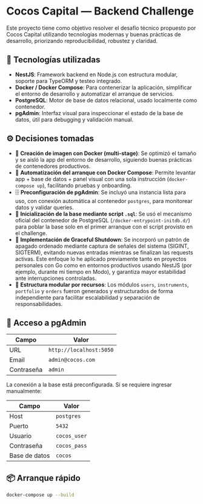 # Cocos Capital — Backend Challenge

Este proyecto tiene como objetivo resolver el desafío técnico propuesto por Cocos Capital utilizando tecnologías modernas y buenas prácticas de desarrollo, priorizando reproducibilidad, robustez y claridad.

## 🚀 Tecnologías utilizadas

- **NestJS**: Framework backend en Node.js con estructura modular, soporte para TypeORM y testeo integrado.
- **Docker / Docker Compose**: Para contenerizar la aplicación, simplificar el entorno de desarrollo y automatizar el arranque de servicios.
- **PostgreSQL**: Motor de base de datos relacional, usado localmente como contenedor.
- **pgAdmin**: Interfaz visual para inspeccionar el estado de la base de datos, útil para debugging y validación manual.

## ⚙️ Decisiones tomadas

- 🔧 **Creación de imagen con Docker (multi-stage)**: Se optimizó el tamaño y se aisló la app del entorno de desarrollo, siguiendo buenas prácticas de contenedores productivos.
- 🔁 **Automatización del arranque con Docker Compose**: Permite levantar app + base de datos + panel visual con una sola instrucción (`docker-compose up`), facilitando pruebas y onboarding.
- 🗄️ **Preconfiguración de pgAdmin**: Se incluyó una instancia lista para uso, con conexión automática al contenedor `postgres`, para monitorear datos y validar queries.
- 🧱 **Inicialización de la base mediante script `.sql`**: Se usó el mecanismo oficial del contenedor de PostgreSQL (`/docker-entrypoint-initdb.d/`) para poblar la base solo en el primer arranque con el script provisto en el challenge.
- 🧘 **Implementación de Graceful Shutdown**: Se incorporó un patrón de apagado ordenado mediante captura de señales del sistema (SIGINT, SIGTERM), evitando nuevas entradas mientras se finalizan las requests activas. Este enfoque lo he aplicado previamente tanto en proyectos personales con Go como en entornos productivos usando NestJS (por ejemplo, durante mi tiempo en Modo), y garantiza mayor estabilidad ante interrupciones controladas.
- 📂 **Estructura modular por recursos**: Los módulos `users`, `instruments`, `portfolio` y `orders` fueron generados y estructurados de forma independiente para facilitar escalabilidad y separación de responsabilidades.

## 🔐 Acceso a pgAdmin

| Campo      | Valor                   |
| ---------- | ----------------------- |
| URL        | `http://localhost:5050` |
| Email      | `admin@cocos.com`       |
| Contraseña | `admin`                 |

La conexión a la base está preconfigurada. Si se requiere ingresar manualmente:

| Campo         | Valor        |
| ------------- | ------------ |
| Host          | `postgres`   |
| Puerto        | `5432`       |
| Usuario       | `cocos_user` |
| Contraseña    | `cocos_pass` |
| Base de datos | `cocos`      |

## 📦 Arranque rápido

```bash
docker-compose up --build
```
